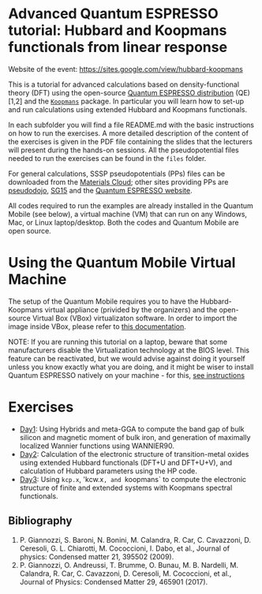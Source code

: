 # Advanced Quantum ESPRESSO tutorial: Hubbard and Koopmans functionals from linear response

Website of the event: https://sites.google.com/view/hubbard-koopmans 

This is a tutorial for advanced calculations based on density-functional theory (DFT) using the open-source [Quantum ESPRESSO distribution](https://www.quantum-espresso.org/) (QE)[1,2] and the [`Koopmans`](https://koopmans-functionals.org/en/latest/) package. In particular you will learn how to set-up and run calculations using extended Hubbard and Koopmans functionals. 

In each subfolder you will find a file README.md with the basic instructions on how to run the exercises. A more detailed description of the content of the exercises is given in the PDF file containing the slides that the lecturers will present during the hands-on sessions. All the pseudopotential files needed to run the exercises can be found in the ```files``` folder.

For general calculations, SSSP pseudopotentials (PPs) files can be downloaded from the [Materials Cloud](https://www.materialscloud.org/discover/sssp/table/efficiency#sssp-license); other sites providing PPs are [pseudodojo](http://www.pseudo-dojo.org/), [SG15](http://www.quantum-simulation.org/potentials/sg15_oncv/) and the [Quantum ESPRESSO website](https://www.quantum-espresso.org/pseudopotentials).

All codes required to run the examples are already installed in the Quantum Mobile (see below), a virtual machine (VM) that can run on any Windows, Mac, or Linux laptop/desktop. Both the codes and Quantum Mobile are open source. 

# Using the Quantum Mobile Virtual Machine

The setup of the Quantum Mobile requires you to have the Hubbard-Koopmans virtual appliance (privided by the organizers) and the open-source Virtual Box (VBox) virtualizaton software. In order to import the image inside VBox, please refer to [this documentation](https://docs.oracle.com/cd/E26217_01/E26796/html/qs-import-vm.html).

NOTE: If you are running this tutorial on a laptop, beware that some manufacturers disable the Virtualization technology at the BIOS level. This feature can be reactivated, but we would advise against doing it yourself unless you know exactly what you are doing, and it might be wiser to install Quantum ESPRESSO natively on your machine - for this, [see instructions](https://www.quantum-espresso.org/Doc/user_guide.pdf)

# Exercises

 - [Day1](Day1/README.md): Using Hybrids and meta-GGA to compute the band gap of bulk silicon and magnetic moment of bulk iron, and generation of maximally localized Wannier functions using WANNIER90.
 - [Day2](Day2/README.md): Calculation of the electronic structure of transition-metal oxides using extended Hubbard functionals (DFT+U and DFT+U+V), and calculation of Hubbard parameters using the HP code.
 - [Day3](Day3/README.md): Using `kcp.x`, 'kcw.x`, and `koopmans` to compute the electronic structure of finite and extended systems with Koopmans spectral functionals.

## Bibliography
1. P. Giannozzi, S. Baroni, N. Bonini, M. Calandra, R. Car, C. Cavazzoni, D. Ceresoli, G. L. Chiarotti, M. Cococcioni, I. Dabo, et al., Journal of physics: Condensed matter 21, 395502 (2009).
2. P. Giannozzi, O. Andreussi, T. Brumme, O. Bunau, M. B. Nardelli, M. Calandra, R. Car, C. Cavazzoni, D. Ceresoli, M. Cococcioni, et al., Journal of Physics: Condensed Matter 29, 465901 (2017).

